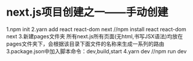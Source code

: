 # next.js项目创建之一——手动创建
1.npm init
2.yarn add react react-dom next //npm install react react-dom next
3.新建pages文件夹 所有next.js所有页面(无html,书写JSX语法)均放在pages文件夹下，会根据该目录下面文件的名称来生成一系列的路由
3.package.json中加入脚本命令：dev,build,start
4.yarn dev //npm run dev
